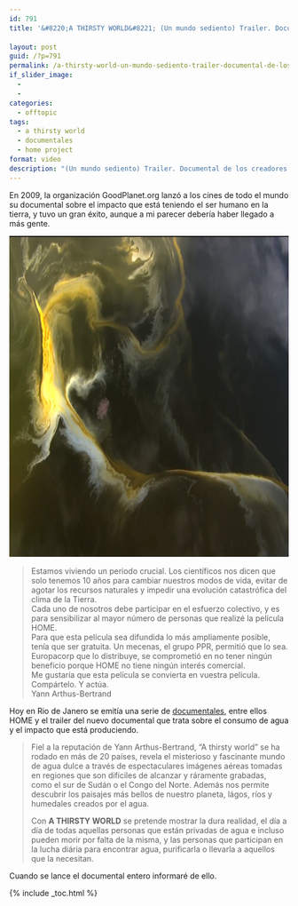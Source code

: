 ```yaml
---
id: 791
title: '&#8220;A THIRSTY WORLD&#8221; (Un mundo sediento) Trailer. Documental de los creadores de HOME'

layout: post
guid: /?p=791
permalink: /a-thirsty-world-un-mundo-sediento-trailer-documental-de-los-creadores-de-home/
if_slider_image:
  -
  -
categories:
  - offtopic
tags:
  - a thirsty world
  - documentales
  - home project
format: video
description: "(Un mundo sediento) Trailer. Documental de los creadores de HOME"
---
```

En 2009, la organización GoodPlanet.org lanzó a los cines de todo el mundo su documental sobre el impacto que está teniendo el ser humano en la tierra, y tuvo un gran éxito, aunque a mi parecer debería haber llegado a más gente.

[<img src="/assets/img/2012/06/Screenshot-06182012-120818-AM1-1024x578.png" alt="" title="Screenshot - 06182012 - 12:08:18 AM" width="1024" height="578" class="aligncenter size-large wp-image-792" />][1]

<span class='embed-youtube' style='text-align:center; display: block;'></span>

> Estamos viviendo un periodo crucial. Los científicos nos dicen que solo tenemos 10 años para cambiar nuestros modos de vida, evitar de agotar los recursos naturales y impedir una evolución catastrófica del clima de la Tierra.  
> Cada uno de nosotros debe participar en el esfuerzo colectivo, y es para sensibilizar al mayor número de personas que realizé la película HOME.  
> Para que esta película sea difundida lo más ampliamente posible, tenía que ser gratuita. Un mecenas, el grupo PPR, permitió que lo sea. Europacorp que lo distribuye, se comprometió en no tener ningún beneficio porque HOME no tiene ningún interés comercial.  
> Me gustaría que esta película se convierta en vuestra pelicula. Compártelo. Y actúa.  
> Yann Arthus-Bertrand

Hoy en Rio de Janero se emitía una serie de <a href="http://rio.goodplanet.org/" target="_blank">documentales</a>, entre ellos HOME y el trailer del nuevo documental que trata sobre el consumo de agua y el impacto que está produciendo.

<span class='embed-youtube' style='text-align:center; display: block;'></span>

> Fiel a la reputación de Yann Arthus-Bertrand, &#8220;A thirsty world&#8221; se ha rodado en más de 20 países, revela el misterioso y fascinante mundo de agua dulce a través de espectaculares imágenes aéreas tomadas en regiones que son difíciles de alcanzar y ráramente grabadas, como el sur de Sudán o el Congo del Norte. Además nos permite descubrir los paisajes más bellos de nuestro planeta, lágos, ríos y humedales creados por el agua.
>
> Con **A THIRSTY WORLD** se pretende mostrar la dura realidad, el día a día de todas aquellas personas que están privadas de agua e incluso pueden morir por falta de la misma, y las personas que participan en la lucha diária para encontrar agua, purificarla o llevarla a aquellos que la necesitan.

Cuando se lance el documental entero informaré de ello.



 [1]: /assets/img/2012/06/Screenshot-06182012-120818-AM1.png

{% include _toc.html %}
